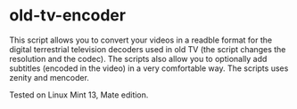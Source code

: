 old-tv-encoder
==============

This script allows you to convert your videos in a readble format for the digital terrestrial television decoders used in old TV (the script changes the resolution and the codec). The scripts also allow you to optionally add subtitles (encoded in the video) in a very comfortable way.
The scripts uses zenity and mencoder.

Tested on Linux Mint 13, Mate edition.
